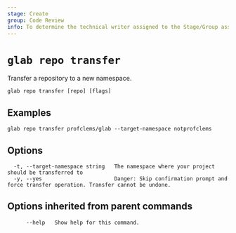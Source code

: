 ```yaml
---
stage: Create
group: Code Review
info: To determine the technical writer assigned to the Stage/Group associated with this page, see https://about.gitlab.com/handbook/product/ux/technical-writing/#assignments
---
```


<!--
This documentation is auto generated by a script.
Please do not edit this file directly. Run `make gen-docs` instead.
-->

# `glab repo transfer`

Transfer a repository to a new namespace.

```plaintext
glab repo transfer [repo] [flags]
```

## Examples

```plaintext
glab repo transfer profclems/glab --target-namespace notprofclems

```

## Options

```plaintext
  -t, --target-namespace string   The namespace where your project should be transferred to
  -y, --yes                       Danger: Skip confirmation prompt and force transfer operation. Transfer cannot be undone.
```

## Options inherited from parent commands

```plaintext
      --help   Show help for this command.
```
